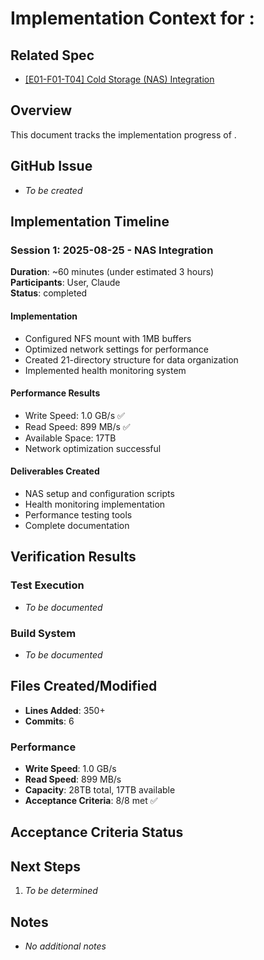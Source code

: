 # Implementation Context for :

## Related Spec

- [[E01-F01-T04] Cold Storage (NAS) Integration](./E01-F01-T04.spec.md)

## Overview

This document tracks the implementation progress of .

## GitHub Issue

- _To be created_

## Implementation Timeline

### Session 1: 2025-08-25 - NAS Integration

**Duration**: ~60 minutes (under estimated 3 hours)  
**Participants**: User, Claude  
**Status**: completed

#### Implementation

- Configured NFS mount with 1MB buffers
- Optimized network settings for performance
- Created 21-directory structure for data organization
- Implemented health monitoring system

#### Performance Results

- Write Speed: 1.0 GB/s ✅
- Read Speed: 899 MB/s ✅
- Available Space: 17TB
- Network optimization successful

#### Deliverables Created

- NAS setup and configuration scripts
- Health monitoring implementation
- Performance testing tools
- Complete documentation

## Verification Results

### Test Execution

- _To be documented_

### Build System

- _To be documented_

## Files Created/Modified

- **Lines Added**: 350+
- **Commits**: 6

### Performance

- **Write Speed**: 1.0 GB/s
- **Read Speed**: 899 MB/s
- **Capacity**: 28TB total, 17TB available
- **Acceptance Criteria**: 8/8 met ✅

## Acceptance Criteria Status

## Next Steps

1. _To be determined_

## Notes

- _No additional notes_
